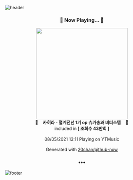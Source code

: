 ![header](https://capsule-render.vercel.app/api?type=wave&height=170&section=header&text=Hi.%20I'm%20SHIFT&fontColor=090707&fontAlignX=45&fontAlignY=65&fontSize=100)

<h3 align="center">🎵 Now Playing... 🎵</h3>
<p align="center">
  <a href="https://music.youtube.com/watch?v=i70ojl6VEUQ">
    <img width="300" src="https://i.ytimg.com/vi/i70ojl6VEUQ/sddefault.jpg?sqp=-oaymwEWCJADEOEBIAQqCghqEJQEGHgg6AJIWg&rs">
  </a>
  <br>
  🎵&nbsp&nbsp&nbsp <b>카히라 - 혈계전선 1기 op 슈가송과 비터스텝</b> &nbsp&nbsp&nbsp🎵
  <br>
  included in <b>[ 조회수 43만회 ]</b>
  
  <br />
  <br />
  08/05/2021 13:11 Playing on YTMusic
  <br />
  <br />
  Generated with <a href="https://github.com/20chan/github-now">20chan/github-now</a>
</p>

<h3 align="center">•••</h3>

![footer](https://capsule-render.vercel.app/api?type=wave&height=150&section=footer)
